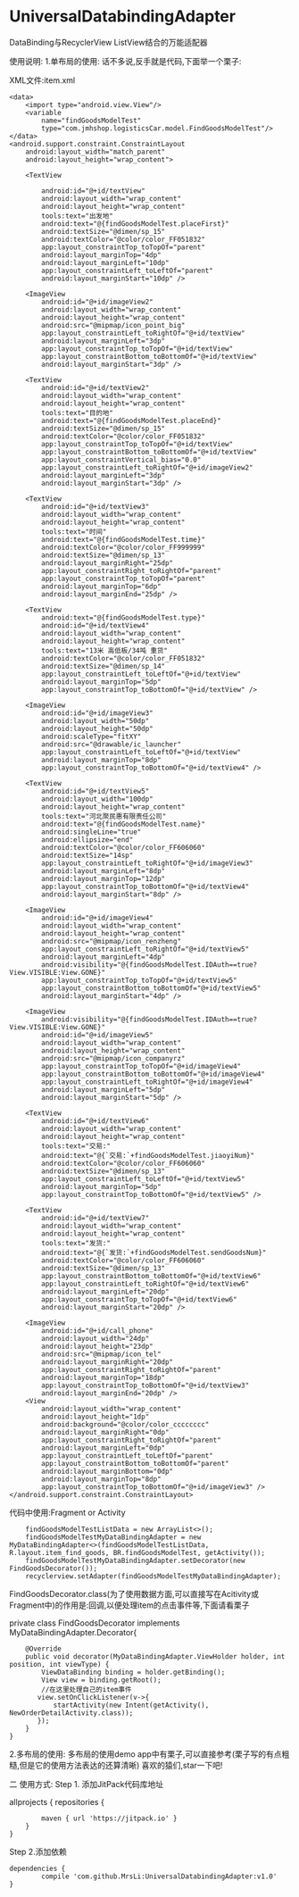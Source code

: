 # UniversalDatabindingAdapter
DataBinding与RecyclerView ListView结合的万能适配器

使用说明:
1.单布局的使用:
话不多说,反手就是代码,下面举一个栗子:

XML文件:item.xml
<?xml version="1.0" encoding="utf-8"?>
<layout xmlns:android="http://schemas.android.com/apk/res/android"
    xmlns:app="http://schemas.android.com/apk/res-auto"
    xmlns:tools="http://schemas.android.com/tools">

    <data>
        <import type="android.view.View"/>
        <variable
            name="findGoodsModelTest"
            type="com.jmhshop.logisticsCar.model.FindGoodsModelTest"/>
    </data>
    <android.support.constraint.ConstraintLayout
        android:layout_width="match_parent"
        android:layout_height="wrap_content">

        <TextView

            android:id="@+id/textView"
            android:layout_width="wrap_content"
            android:layout_height="wrap_content"
            tools:text="出发地"
            android:text="@{findGoodsModelTest.placeFirst}"
            android:textSize="@dimen/sp_15"
            android:textColor="@color/color_FF051832"
            app:layout_constraintTop_toTopOf="parent"
            android:layout_marginTop="4dp"
            android:layout_marginLeft="10dp"
            app:layout_constraintLeft_toLeftOf="parent"
            android:layout_marginStart="10dp" />

        <ImageView
            android:id="@+id/imageView2"
            android:layout_width="wrap_content"
            android:layout_height="wrap_content"
            android:src="@mipmap/icon_point_big"
            app:layout_constraintLeft_toRightOf="@+id/textView"
            android:layout_marginLeft="3dp"
            app:layout_constraintTop_toTopOf="@+id/textView"
            app:layout_constraintBottom_toBottomOf="@+id/textView"
            android:layout_marginStart="3dp" />

        <TextView
            android:id="@+id/textView2"
            android:layout_width="wrap_content"
            android:layout_height="wrap_content"
            tools:text="目的地"
            android:text="@{findGoodsModelTest.placeEnd}"
            android:textSize="@dimen/sp_15"
            android:textColor="@color/color_FF051832"
            app:layout_constraintTop_toTopOf="@+id/textView"
            app:layout_constraintBottom_toBottomOf="@+id/textView"
            app:layout_constraintVertical_bias="0.0"
            app:layout_constraintLeft_toRightOf="@+id/imageView2"
            android:layout_marginLeft="3dp"
            android:layout_marginStart="3dp" />

        <TextView
            android:id="@+id/textView3"
            android:layout_width="wrap_content"
            android:layout_height="wrap_content"
            tools:text="时间"
            android:text="@{findGoodsModelTest.time}"
            android:textColor="@color/color_FF999999"
            android:textSize="@dimen/sp_13"
            android:layout_marginRight="25dp"
            app:layout_constraintRight_toRightOf="parent"
            app:layout_constraintTop_toTopOf="parent"
            android:layout_marginTop="6dp"
            android:layout_marginEnd="25dp" />

        <TextView
            android:text="@{findGoodsModelTest.type}"
            android:id="@+id/textView4"
            android:layout_width="wrap_content"
            android:layout_height="wrap_content"
            tools:text="13米 高低板/34吨 重货"
            android:textColor="@color/color_FF051832"
            android:textSize="@dimen/sp_14"
            app:layout_constraintLeft_toLeftOf="@+id/textView"
            android:layout_marginTop="5dp"
            app:layout_constraintTop_toBottomOf="@+id/textView" />

        <ImageView
            android:id="@+id/imageView3"
            android:layout_width="50dp"
            android:layout_height="50dp"
            android:scaleType="fitXY"
            android:src="@drawable/ic_launcher"
            app:layout_constraintLeft_toLeftOf="@+id/textView"
            android:layout_marginTop="8dp"
            app:layout_constraintTop_toBottomOf="@+id/textView4" />

        <TextView
            android:id="@+id/textView5"
            android:layout_width="100dp"
            android:layout_height="wrap_content"
            tools:text="河北聚民惠有限责任公司"
            android:text="@{findGoodsModelTest.name}"
            android:singleLine="true"
            android:ellipsize="end"
            android:textColor="@color/color_FF606060"
            android:textSize="14sp"
            app:layout_constraintLeft_toRightOf="@+id/imageView3"
            android:layout_marginLeft="8dp"
            android:layout_marginTop="12dp"
            app:layout_constraintTop_toBottomOf="@+id/textView4"
            android:layout_marginStart="8dp" />

        <ImageView
            android:id="@+id/imageView4"
            android:layout_width="wrap_content"
            android:layout_height="wrap_content"
            android:src="@mipmap/icon_renzheng"
            app:layout_constraintLeft_toRightOf="@+id/textView5"
            android:layout_marginLeft="4dp"
            android:visibility="@{findGoodsModelTest.IDAuth==true?View.VISIBLE:View.GONE}"
            app:layout_constraintTop_toTopOf="@+id/textView5"
            app:layout_constraintBottom_toBottomOf="@+id/textView5"
            android:layout_marginStart="4dp" />

        <ImageView
            android:visibility="@{findGoodsModelTest.IDAuth==true?View.VISIBLE:View.GONE}"
            android:id="@+id/imageView5"
            android:layout_width="wrap_content"
            android:layout_height="wrap_content"
            android:src="@mipmap/icon_companyrz"
            app:layout_constraintTop_toTopOf="@+id/imageView4"
            app:layout_constraintBottom_toBottomOf="@+id/imageView4"
            app:layout_constraintLeft_toRightOf="@+id/imageView4"
            android:layout_marginLeft="5dp"
            android:layout_marginStart="5dp" />

        <TextView
            android:id="@+id/textView6"
            android:layout_width="wrap_content"
            android:layout_height="wrap_content"
            tools:text="交易:"
            android:text="@{`交易:`+findGoodsModelTest.jiaoyiNum}"
            android:textColor="@color/color_FF606060"
            android:textSize="@dimen/sp_13"
            app:layout_constraintLeft_toLeftOf="@+id/textView5"
            android:layout_marginTop="5dp"
            app:layout_constraintTop_toBottomOf="@+id/textView5" />

        <TextView
            android:id="@+id/textView7"
            android:layout_width="wrap_content"
            android:layout_height="wrap_content"
            tools:text="发货:"
            android:text="@{`发货:`+findGoodsModelTest.sendGoodsNum}"
            android:textColor="@color/color_FF606060"
            android:textSize="@dimen/sp_13"
            app:layout_constraintBottom_toBottomOf="@+id/textView6"
            app:layout_constraintLeft_toRightOf="@+id/textView6"
            android:layout_marginLeft="20dp"
            app:layout_constraintTop_toTopOf="@+id/textView6"
            android:layout_marginStart="20dp" />

        <ImageView
            android:id="@+id/call_phone"
            android:layout_width="24dp"
            android:layout_height="23dp"
            android:src="@mipmap/icon_tel"
            android:layout_marginRight="20dp"
            app:layout_constraintRight_toRightOf="parent"
            android:layout_marginTop="18dp"
            app:layout_constraintTop_toBottomOf="@+id/textView3"
            android:layout_marginEnd="20dp" />
        <View
            android:layout_width="wrap_content"
            android:layout_height="1dp"
            android:background="@color/color_cccccccc"
            android:layout_marginRight="0dp"
            app:layout_constraintRight_toRightOf="parent"
            android:layout_marginLeft="0dp"
            app:layout_constraintLeft_toLeftOf="parent"
            app:layout_constraintBottom_toBottomOf="parent"
            android:layout_marginBottom="0dp"
            android:layout_marginTop="8dp"
            app:layout_constraintTop_toBottomOf="@+id/imageView3" />
    </android.support.constraint.ConstraintLayout>

</layout>

代码中使用:Fragment or Activity

        findGoodsModelTestListData = new ArrayList<>();
        findGoodsModelTestMyDataBindingAdapter = new MyDataBindingAdapter<>(findGoodsModelTestListData, R.layout.item_find_goods, BR.findGoodsModelTest, getActivity());
        findGoodsModelTestMyDataBindingAdapter.setDecorator(new FindGoodsDecorator());
        recyclerview.setAdapter(findGoodsModelTestMyDataBindingAdapter);
        
FindGoodsDecorator.class(为了使用数据方面,可以直接写在Acitivity或Fragment中)的作用是:回调,以便处理item的点击事件等,下面请看栗子

 private class FindGoodsDecorator implements MyDataBindingAdapter.Decorator{

        @Override
        public void decorator(MyDataBindingAdapter.ViewHolder holder, int position, int viewType) {
            ViewDataBinding binding = holder.getBinding();
            View view = binding.getRoot();
            //在这里处理自己的item事件
           view.setOnClickListener(v->{
               startActivity(new Intent(getActivity(), NewOrderDetailActivity.class));
           });
        }
    }
2.多布局的使用:
  多布局的使用demo app中有栗子,可以直接参考(栗子写的有点粗糙,但是它的使用方法表达的还算清晰)
  喜欢的猿们,star一下吧!
  
二 使用方式:
Step 1. 添加JitPack代码库地址

allprojects {
        repositories {
	
            maven { url 'https://jitpack.io' }
        }
    }

Step 2.添加依赖


	dependencies {
	        compile 'com.github.MrsLi:UniversalDatabindingAdapter:v1.0'
	}

